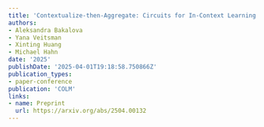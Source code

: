 ```yaml
---
title: 'Contextualize-then-Aggregate: Circuits for In-Context Learning in Gemma-2 2B'
authors:
- Aleksandra Bakalova
- Yana Veitsman
- Xinting Huang
- Michael Hahn
date: '2025'
publishDate: '2025-04-01T19:18:58.750866Z'
publication_types:
- paper-conference
publication: 'COLM'
links:
- name: Preprint
  url: https://arxiv.org/abs/2504.00132
---
```

